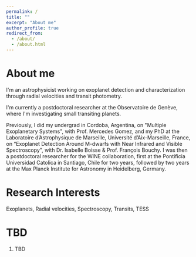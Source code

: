 ```yaml
---
permalink: /
title: ""
excerpt: "About me"
author_profile: true
redirect_from: 
  - /about/
  - /about.html
---
```


About me
======
I'm an astrophysicist working on exoplanet detection and characterization through radial velocities and transit photometry. 

I'm currently a postdoctoral researcher at the Observatoire de Genève, where I'm investigating small transiting planets. 

Previously, I did my undergrad in Cordoba, Argentina, on "Multiple Exoplanetary Systems", with Prof. Mercedes Gomez, and my PhD at the Laboratoire d’Astrophysique de Marseille,
Université d’Aix-Marseille, France, on “Exoplanet Detection Around M-dwarfs with Near Infrared and Visible Spectroscopy", with Dr. Isabelle Boisse & Prof. François Bouchy. I was then a postdoctoral researcher for the WINE collaboration, first at the Pontificia Universidad Catolica in Santiago, Chile for two years, followed by two years at the Max Planck Institute for Astronomy in Heidelberg, Germany. 

Research Interests
======
Exoplanets, Radial velocities, Spectroscopy, Transits, TESS

TBD
======
1. TBD
